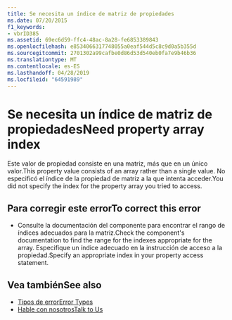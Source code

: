 ```yaml
---
title: Se necesita un índice de matriz de propiedades
ms.date: 07/20/2015
f1_keywords:
- vbrID385
ms.assetid: 69ec6d59-ffc4-48ac-8a28-fe6853389843
ms.openlocfilehash: e8534066317748055a0eaf544d5c8c9d0a5b355d
ms.sourcegitcommit: 2701302a99cafbe0d86d53d540eb0fa7e9b46b36
ms.translationtype: MT
ms.contentlocale: es-ES
ms.lasthandoff: 04/28/2019
ms.locfileid: "64591989"
---
```

# <a name="need-property-array-index"></a><span data-ttu-id="4e629-102">Se necesita un índice de matriz de propiedades</span><span class="sxs-lookup"><span data-stu-id="4e629-102">Need property array index</span></span>
<span data-ttu-id="4e629-103">Este valor de propiedad consiste en una matriz, más que en un único valor.</span><span class="sxs-lookup"><span data-stu-id="4e629-103">This property value consists of an array rather than a single value.</span></span> <span data-ttu-id="4e629-104">No especificó el índice de la propiedad de matriz a la que intenta acceder.</span><span class="sxs-lookup"><span data-stu-id="4e629-104">You did not specify the index for the property array you tried to access.</span></span>  
  
## <a name="to-correct-this-error"></a><span data-ttu-id="4e629-105">Para corregir este error</span><span class="sxs-lookup"><span data-stu-id="4e629-105">To correct this error</span></span>  
  
- <span data-ttu-id="4e629-106">Consulte la documentación del componente para encontrar el rango de índices adecuados para la matriz.</span><span class="sxs-lookup"><span data-stu-id="4e629-106">Check the component's documentation to find the range for the indexes appropriate for the array.</span></span> <span data-ttu-id="4e629-107">Especifique un índice adecuado en la instrucción de acceso a la propiedad.</span><span class="sxs-lookup"><span data-stu-id="4e629-107">Specify an appropriate index in your property access statement.</span></span>  
  
## <a name="see-also"></a><span data-ttu-id="4e629-108">Vea también</span><span class="sxs-lookup"><span data-stu-id="4e629-108">See also</span></span>

- [<span data-ttu-id="4e629-109">Tipos de error</span><span class="sxs-lookup"><span data-stu-id="4e629-109">Error Types</span></span>](../../../visual-basic/programming-guide/language-features/error-types.md)
- [<span data-ttu-id="4e629-110">Hable con nosotros</span><span class="sxs-lookup"><span data-stu-id="4e629-110">Talk to Us</span></span>](/visualstudio/ide/talk-to-us)
